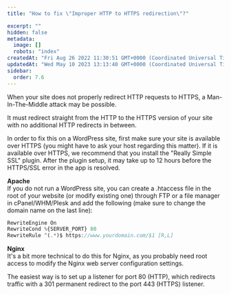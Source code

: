 ```yaml
---
title: "How to fix \"Improper HTTP to HTTPS redirection\"?"

excerpt: ""
hidden: false
metadata: 
  image: []
  robots: "index"
createdAt: "Fri Aug 26 2022 11:30:51 GMT+0000 (Coordinated Universal Time)"
updatedAt: "Wed May 10 2023 13:13:40 GMT+0000 (Coordinated Universal Time)"
sidebar:
  order: 7.6
---
```

When your site does not properly redirect HTTP requests to HTTPS, a Man-In-The-Middle attack may be possible.

It must redirect straight from the HTTP to the HTTPS version of your site with no additional HTTP redirects in between.

In order to fix this on a WordPress site, first make sure your site is available over HTTPS (you might have to ask your host regarding this matter). If it is available over HTTPS, we recommend that you install the "Really Simple SSL" plugin. After the plugin setup, it may take up to 12 hours before the HTTPS/SSL error in the app is resolved.

<b>Apache</b>  
If you do not run a WordPress site, you can create a .htaccess file in the root of your website (or modify existing one) through FTP or a file manager in cPanel/WHM/Plesk and add the following (make sure to change the domain name on the last line):

```typescript
RewriteEngine On 
RewriteCond %{SERVER_PORT} 80 
RewriteRule ^(.*)$ https://www.yourdomain.com/$1 [R,L]
```

<b>Nginx</b>  
It's a bit more technical to do this for Nginx, as you probably need root access to modify the Nginx web server configuration settings.

The easiest way is to set up a listener for port 80 (HTTP), which redirects traffic with a 301 permanent redirect to the port 443 (HTTPS) listener.
